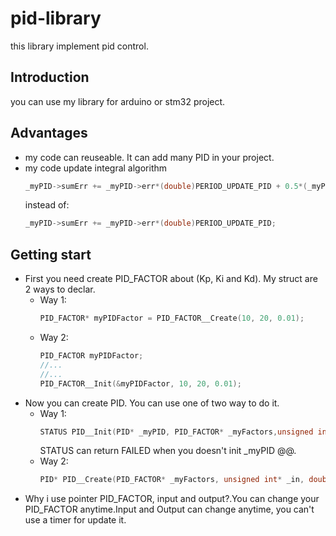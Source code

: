 # pid-library
this library implement pid control.
## Introduction
you can use my library for arduino or stm32 project.
## Advantages
- my code can reuseable. It can add many PID in your project.
- my code update integral algorithm
  ```C
  _myPID->sumErr += _myPID->err*(double)PERIOD_UPDATE_PID + 0.5*(_myPID->lastErr - _myPID->err)*(double)PERIOD_UPDATE_PID;
  ```
  instead of:
  ```C
  _myPID->sumErr += _myPID->err*(double)PERIOD_UPDATE_PID;
  ```
## Getting start
- First you need create PID_FACTOR about (Kp, Ki and Kd). My struct are 2 ways to declar.
  - Way 1:
    ```C
    PID_FACTOR* myPIDFactor = PID_FACTOR__Create(10, 20, 0.01);
    ```
  - Way 2:
    ```C
    PID_FACTOR myPIDFactor;
    //...
    //...
    PID_FACTOR__Init(&myPIDFactor, 10, 20, 0.01);
    ```
- Now you can create PID. You can use one of two way to do it.
  - Way 1:
    ```C
    STATUS PID__Init(PID* _myPID, PID_FACTOR* _myFactors,unsigned int* _in,double* _out,double _setPoint, PID_OUT_LIMIT _limit);				 
    ```
    STATUS can return FAILED when you doesn't init _myPID @@.
  - Way 2:
    ```C
    PID* PID__Create(PID_FACTOR* _myFactors, unsigned int* _in, double* _out, double _setPoint, PID_OUT_LIMIT _limit);  								
    ```
- Why i use pointer PID_FACTOR, input and output?.You can change your PID_FACTOR anytime.Input and Output can change anytime, you can't use a timer for update it.
